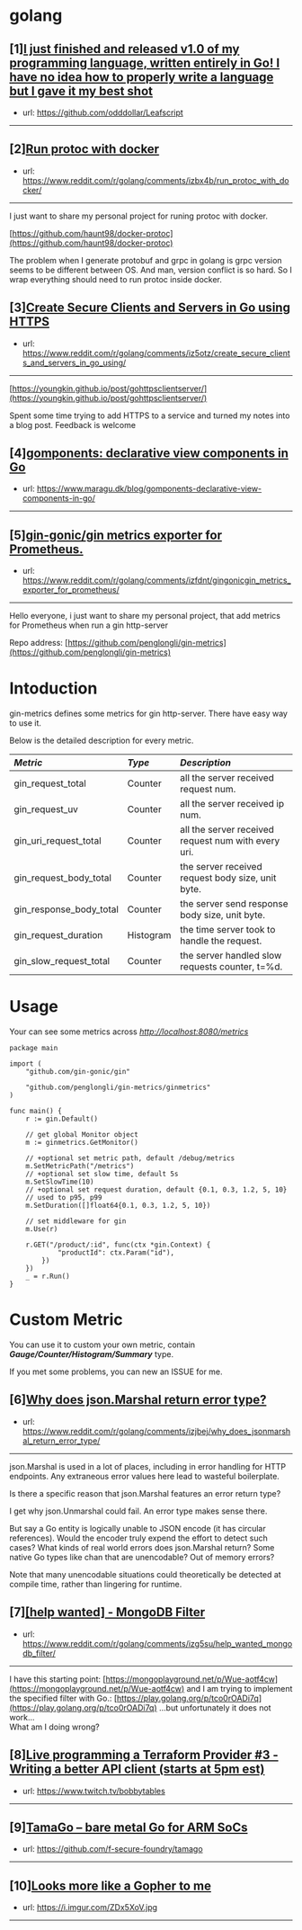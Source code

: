 # golang
## [1][I just finished and released v1.0 of my programming language, written entirely in Go! I have no idea how to properly write a language but I gave it my best shot](https://www.reddit.com/r/golang/comments/izgz5w/i_just_finished_and_released_v10_of_my/)
- url: https://github.com/odddollar/Leafscript
---

## [2][Run protoc with docker](https://www.reddit.com/r/golang/comments/izbx4b/run_protoc_with_docker/)
- url: https://www.reddit.com/r/golang/comments/izbx4b/run_protoc_with_docker/
---
I just want to share my personal project for runing protoc with docker.

[https://github.com/haunt98/docker-protoc](https://github.com/haunt98/docker-protoc)

The problem when I generate protobuf and grpc in golang is grpc version seems to be different between OS. And man, version conflict is so hard. So I wrap everything should need to run protoc inside docker.
## [3][Create Secure Clients and Servers in Go using HTTPS](https://www.reddit.com/r/golang/comments/iz5otz/create_secure_clients_and_servers_in_go_using/)
- url: https://www.reddit.com/r/golang/comments/iz5otz/create_secure_clients_and_servers_in_go_using/
---
[https://youngkin.github.io/post/gohttpsclientserver/](https://youngkin.github.io/post/gohttpsclientserver/)

Spent some time trying to add HTTPS to a service and turned my notes into a blog post. Feedback is welcome
## [4][gomponents: declarative view components in Go](https://www.reddit.com/r/golang/comments/izh5dm/gomponents_declarative_view_components_in_go/)
- url: https://www.maragu.dk/blog/gomponents-declarative-view-components-in-go/
---

## [5][gin-gonic/gin metrics exporter for Prometheus.](https://www.reddit.com/r/golang/comments/izfdnt/gingonicgin_metrics_exporter_for_prometheus/)
- url: https://www.reddit.com/r/golang/comments/izfdnt/gingonicgin_metrics_exporter_for_prometheus/
---
Hello everyone, i just want to share my personal project, that add metrics for Prometheus when run a gin http-server

Repo address: [https://github.com/penglongli/gin-metrics](https://github.com/penglongli/gin-metrics)

# Intoduction

gin-metrics defines some metrics for gin http-server. There have easy way to use it.

Below is the detailed description for every metric.

|*Metric*|*Type*|*Description*|
|:-|:-|:-|
|gin\_request\_total|Counter|all the server received request num.|
|gin\_request\_uv|Counter|all the server received ip num.|
|gin\_uri\_request\_total|Counter|all the server received request num with every uri.|
|gin\_request\_body\_total|Counter|the server received request body size, unit byte.|
|gin\_response\_body\_total|Counter|the server send response body size, unit byte.|
|gin\_request\_duration|Histogram|the time server took to handle the request.|
|gin\_slow\_request\_total|Counter|the server handled slow requests counter, t=%d.|

# Usage

Your can see some metrics across [*http://localhost:8080/metrics*](http://localhost:8080/metrics)

    package main
    
    import (
    	"github.com/gin-gonic/gin"
    	
    	"github.com/penglongli/gin-metrics/ginmetrics"
    )
    
    func main() {
    	r := gin.Default()
    
    	// get global Monitor object
    	m := ginmetrics.GetMonitor()
    
    	// +optional set metric path, default /debug/metrics
    	m.SetMetricPath("/metrics")
    	// +optional set slow time, default 5s
    	m.SetSlowTime(10)
    	// +optional set request duration, default {0.1, 0.3, 1.2, 5, 10}
    	// used to p95, p99
    	m.SetDuration([]float64{0.1, 0.3, 1.2, 5, 10})
    
    	// set middleware for gin
    	m.Use(r)
    
    	r.GET("/product/:id", func(ctx *gin.Context) {
    			"productId": ctx.Param("id"),
    		})
    	})
    	_ = r.Run()
    }

# Custom Metric

You can use it to custom your own metric, contain ***Gauge/Counter/Histogram/Summary*** type.

If you met some problems, you can new an ISSUE for me.
## [6][Why does json.Marshal return error type?](https://www.reddit.com/r/golang/comments/izjbej/why_does_jsonmarshal_return_error_type/)
- url: https://www.reddit.com/r/golang/comments/izjbej/why_does_jsonmarshal_return_error_type/
---
json.Marshal is used in a lot of places, including in error handling for HTTP endpoints. Any extraneous error values here lead to wasteful boilerplate.

Is there a specific reason that json.Marshal features an error return type?

I get why json.Unmarshal could fail. An error type makes sense there.

But say a Go entity is logically unable to JSON encode (it has circular references). Would the encoder truly expend the effort to detect such cases? What kinds of real world errors does json.Marshal return? Some native Go types like chan that are unencodable? Out of memory errors?

Note that many unencodable situations could theoretically be detected at compile time, rather than lingering for runtime.
## [7][[help wanted] - MongoDB Filter](https://www.reddit.com/r/golang/comments/izg5su/help_wanted_mongodb_filter/)
- url: https://www.reddit.com/r/golang/comments/izg5su/help_wanted_mongodb_filter/
---
I have this starting point: [https://mongoplayground.net/p/Wue-aotf4cw](https://mongoplayground.net/p/Wue-aotf4cw) and I am trying to implement the specified filter with Go.: [https://play.golang.org/p/tco0rOADi7q](https://play.golang.org/p/tco0rOADi7q) ...but unfortunately it does not work...  
What am I doing wrong?
## [8][Live programming a Terraform Provider #3 - Writing a better API client (starts at 5pm est)](https://www.reddit.com/r/golang/comments/iz5nst/live_programming_a_terraform_provider_3_writing_a/)
- url: https://www.twitch.tv/bobbytables
---

## [9][TamaGo – bare metal Go for ARM SoCs](https://www.reddit.com/r/golang/comments/iyv2zd/tamago_bare_metal_go_for_arm_socs/)
- url: https://github.com/f-secure-foundry/tamago
---

## [10][Looks more like a Gopher to me](https://www.reddit.com/r/golang/comments/iz9ikc/looks_more_like_a_gopher_to_me/)
- url: https://i.imgur.com/ZDx5XoV.jpg
---

